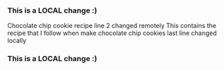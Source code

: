 ### This is a LOCAL change :)
Chocolate chip cookie recipe
line 2 changed remotely
This contains the recipe that I follow when make chocolate chip cookies
last line changed locally
### This is a LOCAL change :)

